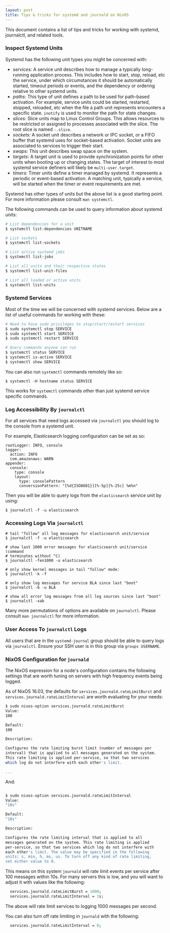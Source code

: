 ```yaml
---
layout: post
title: Tips & tricks for systemd and journald on NixOS
---
```


This document contains a list of tips and tricks for working with systemd,
journalctl, and related tools.

### Inspect Systemd Units

Systemd has the following unit types you might be concerned with:

* *services:* A service unit describes how to manage a typically long-running
  application process. This includes how to start, stop, reload, etc the
  service, under which circumstances it should be automatically started,
  timeout periods or events, and the dependency or ordering relative to other
  systemd units.
* *paths:* This type of unit defines a path to be used for path-based
  activation. For example, service units could be started, restarted, stopped,
  reloaded, etc when the file a path unit represents encounters a specific
  state. `inotify` is used to monitor the path for state changes.
* *slices:*  Slice units map to Linux Control Groups. This allows resources
  to be restricted or assigned to processes associated with the slice. The
  root slice is named `-.slice`.
* *sockets:* A socket unit describes a network or IPC socket, or a FIFO
  buffer that systemd uses for socket-based activation. Socket units are
  associated to services to trigger their start.
* *swaps:* This unit describes swap space on the system.
* *targets:* A target unit is used to provide synchronization points for other
  units when booting up or changing states. The target of interest to most
  systemd service definers will likely be `multi-user.target`.
* *timers:* Timer units define a timer managed by systemd. It represents a
  periodic or event-based activation. A matching unit, typically a service,
  will be started when the timer or event requirements are met.

Systemd has other types of units but the above list is a good starting point.
For more information please consult `man systemctl`.

The following commands can be used to query information about systemd
units:

```bash
# List dependencies for a unit
$ systemctl list-dependencies UNITNAME

# List sockets
$ systemctl list-sockets

# List active systemd jobs
$ systemctl list-jobs

# List all units and their respective states
$ systemctl list-unit-files

# List all loaded or active units
$ systemctl list-units

```

### Systemd Services

Most of the time we will be concerned with systemd services.
Below are a list of useful commands for working with these:

```bash
# Need to have sudo privileges to stop/start/restart services
$ sudo systemctl stop SERVICE
$ sudo systemctl start SERVICE
$ sudo systemctl restart SERVICE

# Query commands anyone can run
$ systemctl status SERVICE
$ systemctl is-active SERVICE
$ systemctl show SERVICE
```

You can also run `systemctl` commands remotely like so:

```
$ systemctl -H hostname status SERVICE
```

This works for `systemctl` commands other than just
systemd service specific commands.

### Log Accessibility By `journalctl`

For all services that need logs accessed via `journalctl` you should log to
the console from a systemd unit.

For example, Elasticsearch logging configuration can be set as so:

```
rootLogger: INFO, console
logger:
  action: INFO
  com.amazonaws: WARN
appender:
  console:
    type: console
    layout:
      type: consolePattern
      conversionPattern: "[%d{ISO8601}][%-5p][%-25c] %m%n"
```

Then you will be able to query logs from the `elasticsearch` service unit by
using:

```
$ journalctl -f -u elasticsearch
```

### Accessing Logs Via `journalctl`

```
# tail "follow" all log messages for elasticsearch unit/service
$ journalctl -f -u elasticsearch

# show last 1000 error messages for elasticsearch unit/service (command
# terminates without ^C)
$ journalctl -fen1000 -u elasticsearch

# only show kernel messages in tail "follow" mode:
$ journalctl -k -f

# only show log messages for service BLA since last "boot"
$ journalctl -b -u BLA

# show all error log messages from all log sources since last "boot"
$ journalctl -xab
```

Many more permutations of options are available on `journalctl`. Please
consult `man journalctl` for more information.

### User Access To `journalctl` Logs

All users that are in the `systemd-journal` group should be able to query logs
via `journalctl`. Ensure your SSH user is in this group via `groups USERNAME`.

### NixOS Configuration for `journald`

The NixOS expression for a node's configuration contains the following settings
that are worth tuning on servers with high frequency events being logged.

As of NixOS 16.03, the defaults for `services.journald.rateLimitBurst` and
`services.journald.rateLimitInterval` are worth evaluating for your needs:

```bash
$ sudo nixos-option services.journald.rateLimitBurst
Value:
100

Default:
100

Description:

Configures the rate limiting burst limit (number of messages per
interval) that is applied to all messages generated on the system.
This rate limiting is applied per-service, so that two services
which log do not interfere with each other's limit.

...
```

And:

```bash

$ sudo nixos-option services.journald.rateLimitInterval
Value:
"10s"

Default:
"10s"

Description:

Configures the rate limiting interval that is applied to all
messages generated on the system. This rate limiting is applied
per-service, so that two services which log do not interfere with
each other's limit. The value may be specified in the following
units: s, min, h, ms, us. To turn off any kind of rate limiting,
set either value to 0.

```

This means on this system `journald` will rate limit events per
service after 100 messages within 10s. For many servers this is
low, and you will want to adjust it with values like the following:

```nix
  services.journald.rateLimitBurst = 1000;
  services.journald.rateLimitInterval = 1s;
```

The above will rate limit services to logging 1000 messages per second.

You can also turn off rate limiting in `journald` with the following:

```nix
  services.journald.rateLimitInterval = 0;
```
